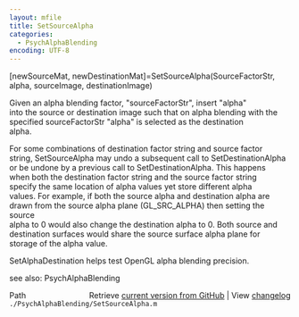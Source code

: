 ```yaml
---
layout: mfile
title: SetSourceAlpha
categories:
  - PsychAlphaBlending
encoding: UTF-8
---
```


[newSourceMat, newDestinationMat]=SetSourceAlpha(SourceFactorStr, alpha, sourceImage, destinationImage)  

Given an alpha blending factor, "sourceFactorStr", insert "alpha"  
into the source or destination image such that on alpha blending with the  
specified sourceFactorStr "alpha" is selected as the destination  
alpha.  

For some combinations of destination factor string and source factor  
string, SetSourceAlpha may undo a subsequent call to SetDestinationAlpha  
or be undone by a previous call to SetDestinationAlpha.  This happens  
when both the destination factor string and the source factor string  
specify the same location of alpha values yet store different alpha  
values.  For example, if both the source alpha and destination alpha are  
drawn from the source alpha plane (GL\_SRC\_ALPHA)  then setting the source  
alpha to 0 would also change the destination alpha to 0.  Both source and  
destination surfaces would share the source surface alpha plane for  
storage of the alpha value.  

SetAlphaDestination helps test OpenGL alpha blending precision.  

see also: PsychAlphaBlending  


<div class="code_header" style="text-align:right;">
  <span style="float:left;">Path&nbsp;&nbsp;</span> <span class="counter">Retrieve <a href=
  "https://raw.github.com/Psychtoolbox-3/Psychtoolbox-3/beta/./PsychAlphaBlending/SetSourceAlpha.m">current version from GitHub</a> | View <a href=
  "https://github.com/Psychtoolbox-3/Psychtoolbox-3/commits/beta/./PsychAlphaBlending/SetSourceAlpha.m">changelog</a></span>
</div>
<div class="code">
  <code>./PsychAlphaBlending/SetSourceAlpha.m</code>
</div>
